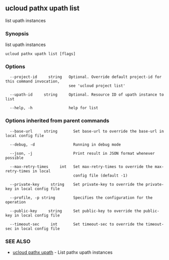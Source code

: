 

## ucloud pathx upath list

list upath instances

### Synopsis

list upath instances

```
ucloud pathx upath list [flags]
```

### Options

```
  --project-id     string   Optional. Override default project-id for this command invocation,
                            see 'ucloud project list' 

  --upath-id     string     Optional. Resource ID of upath instance to list 

  --help, -h                help for list 

```

### Options inherited from parent commands

```
  --base-url     string       Set base-url to override the base-url in local config file 

  --debug, -d                 Running in debug mode 

  --json, -j                  Print result in JSON format whenever possible 

  --max-retry-times     int   Set max-retry-times to override the max-retry-times in local
                              config file (default -1) 

  --private-key     string    Set private-key to override the private-key in local config file 

  --profile, -p string        Specifies the configuration for the operation 

  --public-key     string     Set public-key to override the public-key in local config file 

  --timeout-sec     int       Set timeout-sec to override the timeout-sec in local config file 

```

### SEE ALSO

* [ucloud pathx upath](developer/cli/cmd/ucloud/pathx/upath)	 - List pathx upath instances

